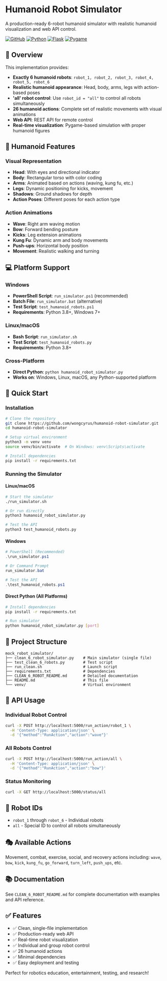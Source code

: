 # Humanoid Robot Simulator

A production-ready 6-robot humanoid simulator with realistic humanoid visualization and web API control.

[![GitHub](https://img.shields.io/badge/GitHub-wongcyrus-blue?logo=github)](https://github.com/wongcyrus/humanoid-robot-simulator)
[![Python](https://img.shields.io/badge/Python-3.8+-green?logo=python)](https://python.org)
[![Flask](https://img.shields.io/badge/Flask-2.0+-red?logo=flask)](https://flask.palletsprojects.com)
[![Pygame](https://img.shields.io/badge/Pygame-2.1+-orange?logo=python)](https://pygame.org)

## 🎯 Overview

This implementation provides:
- **Exactly 6 humanoid robots**: `robot_1, robot_2, robot_3, robot_4, robot_5, robot_6`
- **Realistic humanoid appearance**: Head, body, arms, legs with action-based poses
- **'all' robot control**: Use `robot_id = "all"` to control all robots simultaneously
- **26 humanoid actions**: Complete set of realistic movements with visual animations
- **Web API**: REST API for remote control
- **Real-time visualization**: Pygame-based simulation with proper humanoid figures

## 🤖 Humanoid Features

### Visual Representation
- **Head**: With eyes and directional indicator
- **Body**: Rectangular torso with color coding
- **Arms**: Animated based on actions (waving, kung fu, etc.)
- **Legs**: Dynamic positioning for kicks, movement
- **Shadows**: Ground shadows for depth
- **Action Poses**: Different poses for each action type

### Action Animations
- **Wave**: Right arm waving motion
- **Bow**: Forward bending posture
- **Kicks**: Leg extension animations
- **Kung Fu**: Dynamic arm and body movements
- **Push-ups**: Horizontal body position
- **Movement**: Realistic walking and turning

## 💻 Platform Support

### Windows
- **PowerShell Script**: `run_simulator.ps1` (recommended)
- **Batch File**: `run_simulator.bat` (alternative)
- **Test Script**: `test_humanoid_robots.ps1`
- **Requirements**: Python 3.8+, Windows 7+

### Linux/macOS
- **Bash Script**: `run_simulator.sh`
- **Test Script**: `test_humanoid_robots.py`
- **Requirements**: Python 3.8+

### Cross-Platform
- **Direct Python**: `python humanoid_robot_simulator.py`
- **Works on**: Windows, Linux, macOS, any Python-supported platform

## 🚀 Quick Start

### Installation

```bash
# Clone the repository
git clone https://github.com/wongcyrus/humanoid-robot-simulator.git
cd humanoid-robot-simulator

# Setup virtual environment
python3 -m venv venv
source venv/bin/activate  # On Windows: venv\Scripts\activate

# Install dependencies
pip install -r requirements.txt
```

### Running the Simulator

#### Linux/macOS
```bash
# Start the simulator
./run_simulator.sh

# Or run directly
python3 humanoid_robot_simulator.py

# Test the API
python3 test_humanoid_robots.py
```

#### Windows
```powershell
# PowerShell (Recommended)
.\run_simulator.ps1

# Or Command Prompt
run_simulator.bat

# Test the API
.\test_humanoid_robots.ps1
```

#### Direct Python (All Platforms)
```bash
# Install dependencies
pip install -r requirements.txt

# Run simulator
python humanoid_robot_simulator.py [port]
```

## 📁 Project Structure

```
mock_robot_simulator/
├── clean_6_robot_simulator.py    # Main simulator (single file)
├── test_clean_6_robots.py        # Test script
├── run_clean.sh                  # Launch script
├── requirements.txt              # Dependencies
├── CLEAN_6_ROBOT_README.md       # Detailed documentation
├── README.md                     # This file
└── venv/                         # Virtual environment
```

## 📡 API Usage

### Individual Robot Control
```bash
curl -X POST http://localhost:5000/run_action/robot_1 \
  -H 'Content-Type: application/json' \
  -d '{"method":"RunAction","action":"wave"}'
```

### All Robots Control
```bash
curl -X POST http://localhost:5000/run_action/all \
  -H 'Content-Type: application/json' \
  -d '{"method":"RunAction","action":"bow"}'
```

### Status Monitoring
```bash
curl -X GET http://localhost:5000/status/all
```

## 🤖 Robot IDs

- `robot_1` through `robot_6` - Individual robots
- `all` - Special ID to control all robots simultaneously

## 🎭 Available Actions

Movement, combat, exercise, social, and recovery actions including:
`wave`, `bow`, `kick`, `kung_fu`, `go_forward`, `turn_left`, `push_ups`, etc.

## 📚 Documentation

See `CLEAN_6_ROBOT_README.md` for complete documentation with examples and API reference.

## ✅ Features

- ✅ Clean, single-file implementation
- ✅ Production-ready web API
- ✅ Real-time robot visualization
- ✅ Individual and group robot control
- ✅ 26 humanoid actions
- ✅ Minimal dependencies
- ✅ Easy deployment and testing

Perfect for robotics education, entertainment, testing, and research!
